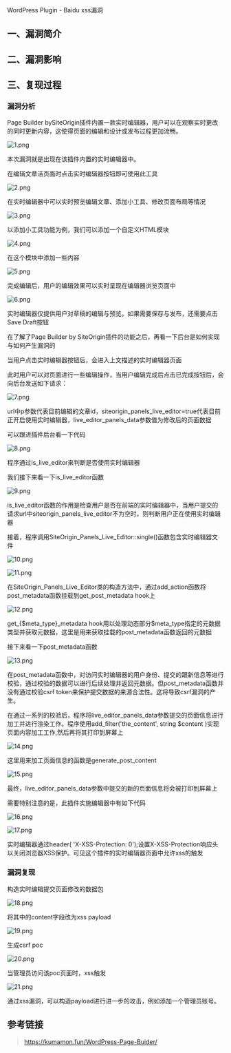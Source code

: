 WordPress Plugin - Baidu xss漏洞

一、漏洞简介
------------

二、漏洞影响
------------

三、复现过程
------------

### 漏洞分析

Page Builder
bySiteOrigin插件内置一款实时编辑器，用户可以在观察实时更改的同时更新内容，这使得页面的编辑和设计或发布过程更加流畅。

![1.png](resource/WordPressPlugin-Baiduxss漏洞/media/rId24.png)

本次漏洞就是出现在该插件内置的实时编辑器中。

在编辑文章活页面时点击实时编辑器按钮即可使用此工具

![2.png](resource/WordPressPlugin-Baiduxss漏洞/media/rId25.png)

在实时编辑器中可以实时预览编辑文章、添加小工具、修改页面布局等情况

![3.png](resource/WordPressPlugin-Baiduxss漏洞/media/rId26.png)

以添加小工具功能为例，我们可以添加一个自定义HTML模块

![4.png](resource/WordPressPlugin-Baiduxss漏洞/media/rId27.png)

在这个模块中添加一些内容

![5.png](resource/WordPressPlugin-Baiduxss漏洞/media/rId28.png)

完成编辑后，用户的编辑效果可以实时呈现在编辑器浏览页面中

![6.png](resource/WordPressPlugin-Baiduxss漏洞/media/rId29.png)

实时编辑器仅提供用户对草稿的编辑与预览。如果需要保存与发布，还需要点击Save
Draft按钮

在了解了Page Builder by
SiteOrigin插件的功能之后，再看一下后台是如何实现与如何产生漏洞的

当用户点击实时编辑器按钮后，会进入上文描述的实时编辑器页面

此时用户可以对页面进行一些编辑操作，当用户编辑完成后点击已完成按钮后，会向后台发送如下请求：

![7.png](resource/WordPressPlugin-Baiduxss漏洞/media/rId30.png)

url中p参数代表目前编辑的文章id，siteorigin\_panels\_live\_editor=true代表目前正开启使用实时编辑器，live\_editor\_panels\_data参数值为修改后的页面数据

可以跟进插件后台看一下代码

![8.png](resource/WordPressPlugin-Baiduxss漏洞/media/rId31.png)

程序通过is\_live\_editor来判断是否使用实时编辑器

我们接下来看一下is\_live\_editor函数

![9.png](resource/WordPressPlugin-Baiduxss漏洞/media/rId32.png)

is\_live\_editor函数的作用是检查用户是否在前端的实时编辑器中，当用户提交的请求url中siteorigin\_panels\_live\_editor不为空时，则判断用户正在使用实时编辑器

接着，程序调用SiteOrigin\_Panels\_Live\_Editor::single()函数包含实时编辑器文件

![10.png](resource/WordPressPlugin-Baiduxss漏洞/media/rId33.png)

![11.png](resource/WordPressPlugin-Baiduxss漏洞/media/rId34.png)

在SiteOrigin\_Panels\_Live\_Editor类的构造方法中，通过add\_action函数将post\_metadata函数挂载到get\_post\_metadata
hook上

![12.png](resource/WordPressPlugin-Baiduxss漏洞/media/rId35.png)

get\_{\$meta\_type}\_metadata
hook用以处理动态部分\$meta\_type指定的元数据类型并获取元数据，这里是用来获取挂载的post\_metadata函数返回的元数据

接下来看一下post\_metadata函数

![13.png](resource/WordPressPlugin-Baiduxss漏洞/media/rId36.png)

在post\_metadata函数中，对访问实时编辑器的用户身份、提交的跟新信息等进行校验，通过校验的数据可以进行后续处理并返回元数据。但post\_metadata函数并没有通过校验csrf
token来保护提交数据的来源合法性。这将导致csrf漏洞的产生。

在通过一系列的校验后，程序将live\_editor\_panels\_data参数提交的页面信息进行加工并进行渲染工作。程序使用add\_filter('the\_content',
string \$content )实现页面内容加工工作,然后再将其打印到屏幕上

![14.png](resource/WordPressPlugin-Baiduxss漏洞/media/rId37.png)

这里用来加工页面信息的函数是generate\_post\_content

![15.png](resource/WordPressPlugin-Baiduxss漏洞/media/rId38.png)

最终，live\_editor\_panels\_data参数中提交的新的页面信息将会被打印到屏幕上

需要特别注意的是，此插件实施编辑器中有如下代码

![16.png](resource/WordPressPlugin-Baiduxss漏洞/media/rId39.png)

![17.png](resource/WordPressPlugin-Baiduxss漏洞/media/rId40.png)

实时编辑器通过header( 'X-XSS-Protection:
0');设置X-XSS-Protection响应头以关闭浏览器XSS保护。可见这个插件的实时编辑器页面中允许xss的触发

### 漏洞复现

构造实时编辑提交页面修改的数据包

![18.png](resource/WordPressPlugin-Baiduxss漏洞/media/rId42.png)

将其中的content字段改为xss payload

![19.png](resource/WordPressPlugin-Baiduxss漏洞/media/rId43.png)

生成csrf poc

![20.png](resource/WordPressPlugin-Baiduxss漏洞/media/rId44.png)

当管理员访问该poc页面时，xss触发

![21.png](resource/WordPressPlugin-Baiduxss漏洞/media/rId45.png)

通过xss漏洞，可以构造payload进行进一步的攻击，例如添加一个管理员账号。

参考链接
--------

> https://kumamon.fun/WordPress-Page-Buider/
